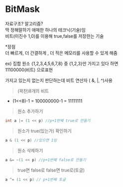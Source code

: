 # BitMask
자료구조? 알고리즘?  
딱 정해말하기 애매한 하나의 테크닉(기술)임  
비트(이진수 1,0)를 이용해 true,false를 저장한는 기술

*장점  
더 빠르게, 더 간결하게 , 더 적은 메모리를 사용할 수 있게 해줌


ex) 집합 원소 {1,2,3,4,5,6,7,8} 중 {1,2,3}만 가지고 있다 하면  
11100000(비트) 으로표현  

가지고 있는지 없는지 판단하는데 비트 연산자 ( &, |, ^)사용

> (꽉찬)8개의 비트 
* (1<<8)-1 = 100000000-1 = 11111111  

> 원소 추가하기  
```c 
int a |= (1 << p) //p+1번째 true로 만들기
```
> 원소가 true(있는가) 확인하기
```c
a & (1 << p) //있으면 1임
```
> 원소 삭제하기
```c
a &= ~(1 << p) //p+1번째 false로 만들기
```
>true면 false로 false면 true로(토글)
```c
a ^= (1 << p) // p+1번째 토글
```




